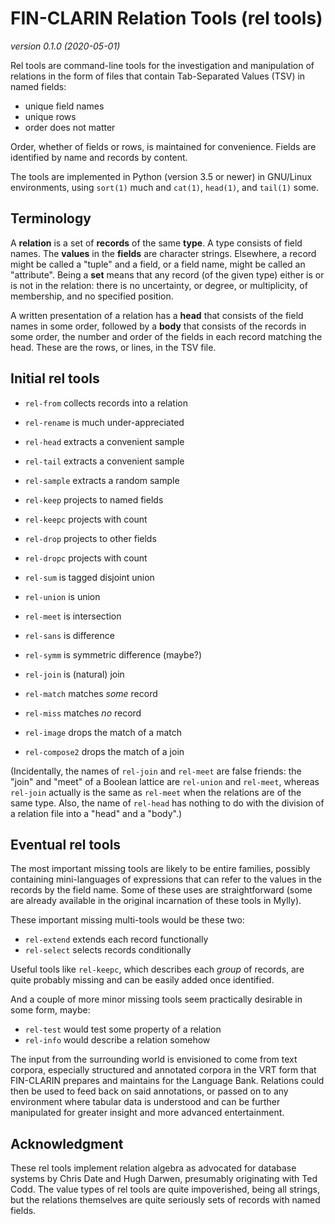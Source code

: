 FIN-CLARIN Relation Tools (rel tools)
=====================================
_version 0.1.0 (2020-05-01)_

Rel tools are command-line tools for the investigation and
manipulation of relations in the form of files that contain
Tab-Separated Values (TSV) in named fields:

  * unique field names
  * unique rows
  * order does not matter

Order, whether of fields or rows, is maintained for convenience.
Fields are identified by name and records by content.

The tools are implemented in Python (version 3.5 or newer) in
GNU/Linux environments, using `sort(1)` much and `cat(1)`, `head(1)`,
and `tail(1)` some.

Terminology
-----------

A **relation** is a set of **records** of the same **type**. A type
consists of field names. The **values** in the **fields** are
character strings.  Elsewhere, a record might be called a "tuple" and
a field, or a field name, might be called an "attribute". Being a
**set** means that any record (of the given type) either is or is not
in the relation: there is no uncertainty, or degree, or multiplicity,
of membership, and no specified position.

A written presentation of a relation has a **head** that consists of
the field names in some order, followed by a **body** that consists of
the records in some order, the number and order of the fields in each
record matching the head. These are the rows, or lines, in the TSV
file.

Initial rel tools
-----------------

  * `rel-from` collects records into a relation

  * `rel-rename` is much under-appreciated

  * `rel-head` extracts a convenient sample
  * `rel-tail` extracts a convenient sample
  * `rel-sample` extracts a random sample

  * `rel-keep` projects to named fields
  * `rel-keepc` projects with count
  * `rel-drop` projects to other fields
  * `rel-dropc` projects with count

  * `rel-sum` is tagged disjoint union
  * `rel-union` is union
  * `rel-meet` is intersection
  * `rel-sans` is difference
  * `rel-symm` is symmetric difference (maybe?)

  * `rel-join` is (natural) join
  * `rel-match` matches _some_ record
  * `rel-miss` matches _no_ record
  * `rel-image` drops the match of a match
  * `rel-compose2` drops the match of a join

(Incidentally, the names of `rel-join` and `rel-meet` are false
friends: the "join" and "meet" of a Boolean lattice are `rel-union`
and `rel-meet`, whereas `rel-join` actually is the same as `rel-meet`
when the relations are of the same type. Also, the name of `rel-head`
has nothing to do with the division of a relation file into a "head"
and a "body".)

Eventual rel tools
------------------

The most important missing tools are likely to be entire families,
possibly containing mini-languages of expressions that can refer to
the values in the records by the field name. Some of these uses are
straightforward (some are already available in the original
incarnation of these tools in Mylly).

These important missing multi-tools would be these two:

  * `rel-extend` extends each record functionally
  * `rel-select` selects records conditionally

Useful tools like `rel-keepc`, which describes each _group_ of
records, are quite probably missing and can be easily added once
identified.

And a couple of more minor missing tools seem practically desirable in
some form, maybe:

  * `rel-test` would test some property of a relation
  * `rel-info` would describe a relation somehow

The input from the surrounding world is envisioned to come from text
corpora, especially structured and annotated corpora in the VRT form
that FIN-CLARIN prepares and maintains for the Language Bank.
Relations could then be used to feed back on said annotations, or
passed on to any environment where tabular data is understood and can
be further manipulated for greater insight and more advanced
entertainment.

Acknowledgment
--------------

These rel tools implement relation algebra as advocated for database
systems by Chris Date and Hugh Darwen, presumably originating with Ted
Codd. The value types of rel tools are quite impoverished, being all
strings, but the relations themselves are quite seriously sets of
records with named fields.
